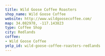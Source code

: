 ```yaml
---
title: Wild Goose Coffee Roasters
shop_name: Wild Goose Coffee
website: http://www.wildgoosecoffee.com/
map: 34.082978, -117.143823
type: Coffee Shop
city: Redlands
coffee:
- Wild Goose Coffee
yelp_id: wild-goose-coffee-roasters-redlands
---
```

